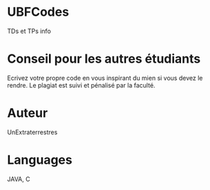 # UBFCodes
TDs et TPs info

# Conseil pour les autres étudiants
Ecrivez votre propre code en vous inspirant du mien si vous devez le rendre. 
Le plagiat est suivi et pénalisé par la faculté.

# Auteur
UnExtraterrestres

# Languages
JAVA, C
